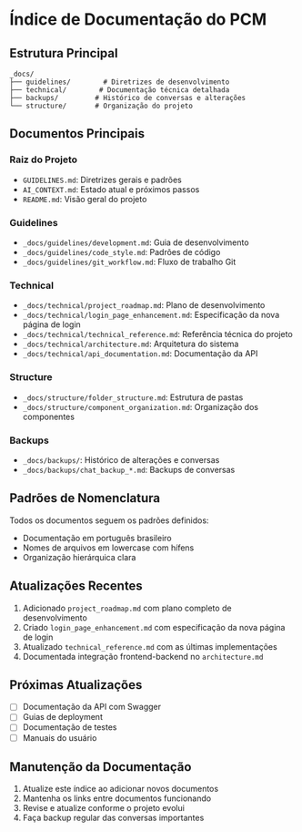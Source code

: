 # Índice de Documentação do PCM

## Estrutura Principal
```
_docs/
├── guidelines/        # Diretrizes de desenvolvimento
├── technical/        # Documentação técnica detalhada
├── backups/         # Histórico de conversas e alterações
└── structure/       # Organização do projeto
```

## Documentos Principais

### Raiz do Projeto
- `GUIDELINES.md`: Diretrizes gerais e padrões
- `AI_CONTEXT.md`: Estado atual e próximos passos
- `README.md`: Visão geral do projeto

### Guidelines
- `_docs/guidelines/development.md`: Guia de desenvolvimento
- `_docs/guidelines/code_style.md`: Padrões de código
- `_docs/guidelines/git_workflow.md`: Fluxo de trabalho Git

### Technical
- `_docs/technical/project_roadmap.md`: Plano de desenvolvimento
- `_docs/technical/login_page_enhancement.md`: Especificação da nova página de login
- `_docs/technical/technical_reference.md`: Referência técnica do projeto
- `_docs/technical/architecture.md`: Arquitetura do sistema
- `_docs/technical/api_documentation.md`: Documentação da API

### Structure
- `_docs/structure/folder_structure.md`: Estrutura de pastas
- `_docs/structure/component_organization.md`: Organização dos componentes

### Backups
- `_docs/backups/`: Histórico de alterações e conversas
- `_docs/backups/chat_backup_*.md`: Backups de conversas

## Padrões de Nomenclatura
Todos os documentos seguem os padrões definidos:
- Documentação em português brasileiro
- Nomes de arquivos em lowercase com hífens
- Organização hierárquica clara

## Atualizações Recentes
1. Adicionado `project_roadmap.md` com plano completo de desenvolvimento
2. Criado `login_page_enhancement.md` com especificação da nova página de login
3. Atualizado `technical_reference.md` com as últimas implementações
4. Documentada integração frontend-backend no `architecture.md`

## Próximas Atualizações
- [ ] Documentação da API com Swagger
- [ ] Guias de deployment
- [ ] Documentação de testes
- [ ] Manuais do usuário

## Manutenção da Documentação
1. Atualize este índice ao adicionar novos documentos
2. Mantenha os links entre documentos funcionando
3. Revise e atualize conforme o projeto evolui
4. Faça backup regular das conversas importantes
